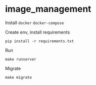 # image_management
Install 
```docker```
```docker-compose```

Create env, install requirements
```
pip install -r requirements.txt
```

Run
```
make runserver
```

Migrate
```
make migrate
```

